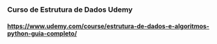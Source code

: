 ### Curso de Estrutura de Dados Udemy 
#### https://www.udemy.com/course/estrutura-de-dados-e-algoritmos-python-guia-completo/
